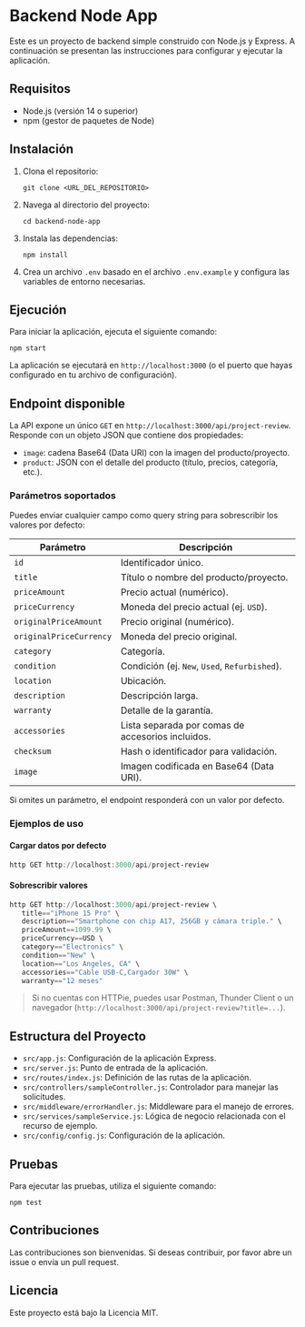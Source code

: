 # Backend Node App

Este es un proyecto de backend simple construido con Node.js y Express. A continuación se presentan las instrucciones para configurar y ejecutar la aplicación.

## Requisitos

- Node.js (versión 14 o superior)
- npm (gestor de paquetes de Node)

## Instalación

1. Clona el repositorio:

   ```
   git clone <URL_DEL_REPOSITORIO>
   ```

2. Navega al directorio del proyecto:

   ```
   cd backend-node-app
   ```

3. Instala las dependencias:

   ```
   npm install
   ```

4. Crea un archivo `.env` basado en el archivo `.env.example` y configura las variables de entorno necesarias.

## Ejecución

Para iniciar la aplicación, ejecuta el siguiente comando:

```
npm start
```

La aplicación se ejecutará en `http://localhost:3000` (o el puerto que hayas configurado en tu archivo de configuración).

## Endpoint disponible

La API expone un único `GET` en `http://localhost:3000/api/project-review`. Responde con un objeto JSON que contiene dos propiedades:

- `image`: cadena Base64 (Data URI) con la imagen del producto/proyecto.
- `product`: JSON con el detalle del producto (título, precios, categoría, etc.).

### Parámetros soportados

Puedes enviar cualquier campo como query string para sobrescribir los valores por defecto:

| Parámetro              | Descripción                                              |
|------------------------|----------------------------------------------------------|
| `id`                   | Identificador único.                                     |
| `title`                | Título o nombre del producto/proyecto.                   |
| `priceAmount`          | Precio actual (numérico).                                |
| `priceCurrency`        | Moneda del precio actual (ej. `USD`).                    |
| `originalPriceAmount`  | Precio original (numérico).                              |
| `originalPriceCurrency`| Moneda del precio original.                              |
| `category`             | Categoría.                                               |
| `condition`            | Condición (ej. `New`, `Used`, `Refurbished`).            |
| `location`             | Ubicación.                                               |
| `description`          | Descripción larga.                                      |
| `warranty`             | Detalle de la garantía.                                  |
| `accessories`          | Lista separada por comas de accesorios incluidos.        |
| `checksum`             | Hash o identificador para validación.                    |
| `image`                | Imagen codificada en Base64 (Data URI).                  |

Si omites un parámetro, el endpoint responderá con un valor por defecto.

### Ejemplos de uso

#### Cargar datos por defecto

```powershell
http GET http://localhost:3000/api/project-review
```

#### Sobrescribir valores

```powershell
http GET http://localhost:3000/api/project-review \
   title=="iPhone 15 Pro" \
   description=="Smartphone con chip A17, 256GB y cámara triple." \
   priceAmount==1099.99 \
   priceCurrency==USD \
   category=="Electronics" \
   condition=="New" \
   location=="Los Angeles, CA" \
   accessories=="Cable USB-C,Cargador 30W" \
   warranty=="12 meses"
```

> Si no cuentas con HTTPie, puedes usar Postman, Thunder Client o un navegador (`http://localhost:3000/api/project-review?title=...`).

## Estructura del Proyecto

- `src/app.js`: Configuración de la aplicación Express.
- `src/server.js`: Punto de entrada de la aplicación.
- `src/routes/index.js`: Definición de las rutas de la aplicación.
- `src/controllers/sampleController.js`: Controlador para manejar las solicitudes.
- `src/middleware/errorHandler.js`: Middleware para el manejo de errores.
- `src/services/sampleService.js`: Lógica de negocio relacionada con el recurso de ejemplo.
- `src/config/config.js`: Configuración de la aplicación.

## Pruebas

Para ejecutar las pruebas, utiliza el siguiente comando:

```
npm test
```

## Contribuciones

Las contribuciones son bienvenidas. Si deseas contribuir, por favor abre un issue o envía un pull request.

## Licencia

Este proyecto está bajo la Licencia MIT.